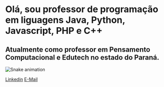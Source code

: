 # Olá, sou professor de programação em liguagens Java, Python, Javascript, PHP e C++

## Atualmente como professor em Pensamento Computacional e Edutech no estado do Paraná.


![Snake animation](https://github.com/jacksonsr451/jacksonsr451/blob/output/github-contribution-grid-snake.svg)

[Linkedin](https://www.linkedin.com/in/jackson-severino-da-rocha-1613b51a1/)
[E-Mail](mailto:jackson.severino.rocha@escola.pr.gov.br)


